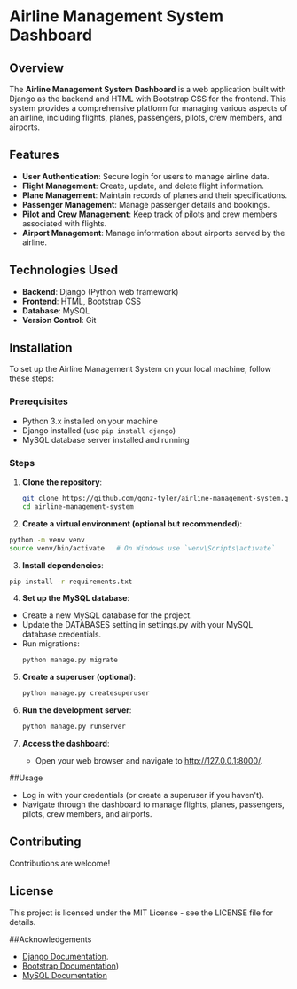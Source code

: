 # Airline Management System Dashboard

## Overview

The **Airline Management System Dashboard** is a web application built with Django as the backend and HTML with Bootstrap CSS for the frontend. This system provides a comprehensive platform for managing various aspects of an airline, including flights, planes, passengers, pilots, crew members, and airports.

## Features

- **User Authentication**: Secure login for users to manage airline data.
- **Flight Management**: Create, update, and delete flight information.
- **Plane Management**: Maintain records of planes and their specifications.
- **Passenger Management**: Manage passenger details and bookings.
- **Pilot and Crew Management**: Keep track of pilots and crew members associated with flights.
- **Airport Management**: Manage information about airports served by the airline.

## Technologies Used

- **Backend**: Django (Python web framework)
- **Frontend**: HTML, Bootstrap CSS
- **Database**: MySQL
- **Version Control**: Git

## Installation

To set up the Airline Management System on your local machine, follow these steps:

### Prerequisites

- Python 3.x installed on your machine
- Django installed (use `pip install django`)
- MySQL database server installed and running

### Steps

1. **Clone the repository**:
   ```bash
   git clone https://github.com/gonz-tyler/airline-management-system.git
   cd airline-management-system
   ```
2. **Create a virtual environment (optional but recommended)**:

```bash
python -m venv venv
source venv/bin/activate   # On Windows use `venv\Scripts\activate`
```
3. **Install dependencies**:

```bash
pip install -r requirements.txt
```
4. **Set up the MySQL database**:

- Create a new MySQL database for the project.
- Update the DATABASES setting in settings.py with your MySQL database credentials.
- Run migrations:
    ```bash
    python manage.py migrate
    ```
5. **Create a superuser (optional)**:
    ```bash
    python manage.py createsuperuser
    ```
6. **Run the development server**:

    ```bash
    python manage.py runserver
    ```
7. **Access the dashboard**:
   - Open your web browser and navigate to http://127.0.0.1:8000/.

##Usage
- Log in with your credentials (or create a superuser if you haven't).
- Navigate through the dashboard to manage flights, planes, passengers, pilots, crew members, and airports.
## Contributing
Contributions are welcome!
## License
This project is licensed under the MIT License - see the LICENSE file for details.

##Acknowledgements
 - [Django Documentation](https://docs.djangoproject.com/).
 - [Bootstrap Documentation](https://getbootstrap.com/docs/5.0/getting-started/introduction/))
 - [MySQL Documentation](https://dev.mysql.com/doc/)

